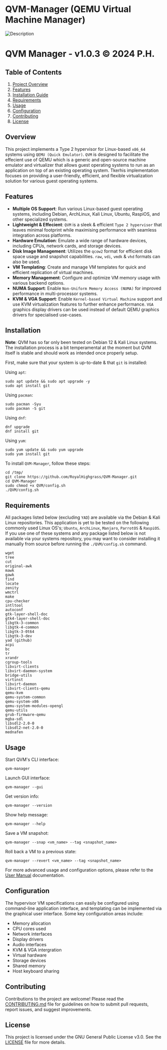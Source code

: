 # QVM-Manager (QEMU Virtual Machine Manager)

![Description](QVM/config_files/logo_images/qvm-4.png)

# QVM Manager - v1.0.3 © 2024 P.H.

## Table of Contents

1. [Project Overview](#overview)
2. [Features](#features)
3. [Installation Guide](#installation)
4. [Requirements](#requirements)
5. [Usage](#usage)
6. [Configuration](#configuration)
7. [Contributing](#contributing)
9. [License](#license)

## Overview

This project implements a Type 2 hypervisor for Linux-based `x86_64` systems using `QEMU (Quick Emulator)`. `QVM` is designed to facilitate the effecient use of QEMU which is a generic and open-source machine emulator and virtualizer that allows guest operating systems to run as an application on top of an existing operating system. Tkerhis implementation focuses on providing a user-friendly, efficient, and flexible virtualization solution for various guest operating systems.

## Features

- **Multiple OS Support**: Run various Linux-based guest operating systems, including Debian, ArchLinux, Kali Linux, Ubuntu, RaspiOS, and other specialized systems.
- **Lightweight & Effecient**: `QVM` is a sleek & efficient `Type 2 hypervisor` that leaves minimal footprint while maximising performance with seamless integration across platforms.
- **Hardware Emulation**: Emulate a wide range of hardware devices, including CPUs, network cards, and storage devices.
- **Disk Image Management**: Utilizes the `qcow2` format for efficient disk space usage and snapshot capabilities. `raw`, `vdi`, `vmdk` & `vhd` formats can also be used.
- **VM Templating**: Create and manage VM templates for quick and efficient replication of virtual machines.
- **Memory Management**: Configure and optimize VM memory usage with various backend options.
- **NUMA Support**: Enable `Non-Uniform Memory Access (NUMA)` for improved performance in multi-processor systems.
- **KVM & VGA Support**: Enable `Kernel-based Virtual Machine` support and use KVM virtualization features to further enhance performance. `VGA` graphics display drivers can be used instead of default QEMU graphics drivers for specialised use-cases.

## Installation

**Note**: QVM has so far only been tested on Debian 12 & Kali Linux systems. The installation process is a bit temperamental at the moment but QVM itself is stable and should work as intended once properly setup.


First, make sure that your system is up-to-date & that `git` is installed:

Using `apt`:
```
sudo apt update && sudo apt upgrade -y
sudo apt install git
```
Using `pacman`:
```
sudo pacman -Syu
sudo pacman -S git
```
Using `dnf`:
```
dnf upgrade
dnf install git
```
Using `yum`:
```
sudo yum update && sudo yum upgrade
sudo yum install git
```
To install `QVM-Manager`, follow these steps:
```
cd /tmp/
git clone https://github.com/RoyalHighgrass/QVM-Manager.git
cd QVM-Manager
sudo chmod +x QVM/config.sh
./QVM/config.sh
```

## Requirements

All packages listed below (excluding `YAD`) are available via the Debian & Kali Linux repositories. This application is yet to be tested on the following commonly used Linux OS's;
`Ubuntu`, `ArchLinux`, `Manjaro`, `ParrotOS` & `RaspiOS`.
If you use one of these systems and any package listed below is not available via your systems repository, you may want to consider installing it manually from source before running the `./QVM/config.sh` command.
```
wget
tree
cut
original-awk 
mawk 
gawk 
find
locate
zenity
wmctrl
make
cpu-checker
intltool 
autoconf 
gtk-layer-shell-doc 
gtk4-layer-shell-doc 
libgtk-3-common 
libgtk-4-common 
libgtk-3-0t64 
libgtk-3-dev 
yad (github)
acpi
bc
tr
xrandr
cgroup-tools
libvirt-clients 
libvirt-daemon-system 
bridge-utils 
virtinst 
libvirt-daemon
libvirt-clients-qemu
qemu-kvm 
qemu-system-common
qemu-system-x86
qemu-system-modules-opengl
qemu-utils
grub-firmware-qemu
mgba-sdl
libsdl2-2.0-0
libsdl2-net-2.0-0
mednafen
```

## Usage

Start QVM's CLI interface:
```
qvm-manager
```
Launch GUI interface:
```
qvm-manager --gui
```
Get version info:
```
qvm-manager --version
```
Show help message:
```
qvm-manager --help
```
Save a VM snapshot:
```
qvm-manager --snap <vm_name> --tag <snapshot_name>
```
Roll back a VM to a previous state:
```
qvm-manager --revert <vm_name> --tag <snapshot_name>
```

For more advanced usage and configuration options, please refer to the [User Manual](QVM/User_Manual_-_QVM_Documentation.txt) documentation.

## Configuration

The hypervisor VM specifications can easily be configured using command-line application interface, and templating can be implemented via the graphical user interface. Some key configuration areas include:

- Memory allocation
- CPU cores used
- Network interfaces
- Display drivers
- Audio interfaces
- KVM & VGA intergration
- Virtual hardware
- Storage devices
- Shared memory
- Host keyboard sharing

## Contributing

Contributions to the project are welcome! Please read the [CONTRIBUTING.md](QVM/CONTRIBUTING.md) file for guidelines on how to submit pull requests, report issues, and suggest improvements.

## License

This project is licensed under the GNU General Public License v3.0. See the [LICENSE](QVM/LICENSE) file for more details.



